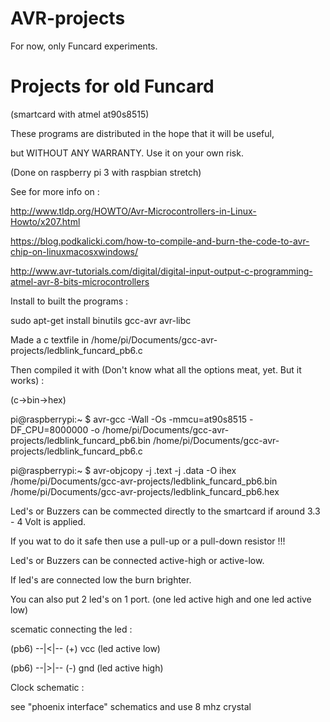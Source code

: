 # AVR-projects

For now, only Funcard experiments.

# Projects for old Funcard 
(smartcard with atmel at90s8515)

These programs are distributed in the hope that it will be useful,

but WITHOUT ANY WARRANTY. Use it on your own risk.

(Done on raspberry pi 3 with raspbian stretch)

See for more info on :

http://www.tldp.org/HOWTO/Avr-Microcontrollers-in-Linux-Howto/x207.html

https://blog.podkalicki.com/how-to-compile-and-burn-the-code-to-avr-chip-on-linuxmacosxwindows/

http://www.avr-tutorials.com/digital/digital-input-output-c-programming-atmel-avr-8-bits-microcontrollers

Install to built the programs :

sudo apt-get install binutils gcc-avr avr-libc

Made a c textfile in /home/pi/Documents/gcc-avr-projects/ledblink_funcard_pb6.c

Then compiled it with (Don't know what all the options meat, yet. But it works) :

(c->bin->hex)

pi@raspberrypi:~ $ avr-gcc -Wall -Os -mmcu=at90s8515 -DF_CPU=8000000 -o /home/pi/Documents/gcc-avr-projects/ledblink_funcard_pb6.bin /home/pi/Documents/gcc-avr-projects/ledblink_funcard_pb6.c

pi@raspberrypi:~ $ avr-objcopy -j .text -j .data -O ihex /home/pi/Documents/gcc-avr-projects/ledblink_funcard_pb6.bin /home/pi/Documents/gcc-avr-projects/ledblink_funcard_pb6.hex

Led's or Buzzers can be commected directly to the smartcard if around 3.3 - 4 Volt is applied.

If you wat to do it safe then use a pull-up or a pull-down resistor !!!

Led's or Buzzers can be connected active-high or active-low.

If led's are connected low the burn brighter.

You can also put 2 led's on 1 port. (one led active high and  one led active low)

scematic connecting the led :

(pb6) --|<|-- (+) vcc (led active low)

(pb6) --|>|-- (-) gnd (led active high)

Clock schematic : 

see "phoenix interface" schematics and use 8 mhz crystal


